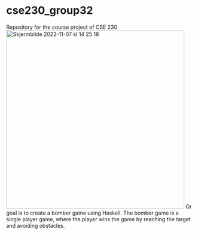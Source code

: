 # cse230_group32
Repository for the course project of CSE 230
<img width="476" alt="Skjermbilde 2022-11-07 kl  14 25 18" src="https://user-images.githubusercontent.com/78427945/200428539-8e33caf4-920b-4eba-95af-3c52817d1d59.png">
Or goal is to create a bomber game using Haskell. The bomber game is a single player game, where the player wins the game by reaching the target and avoiding obstacles. 
